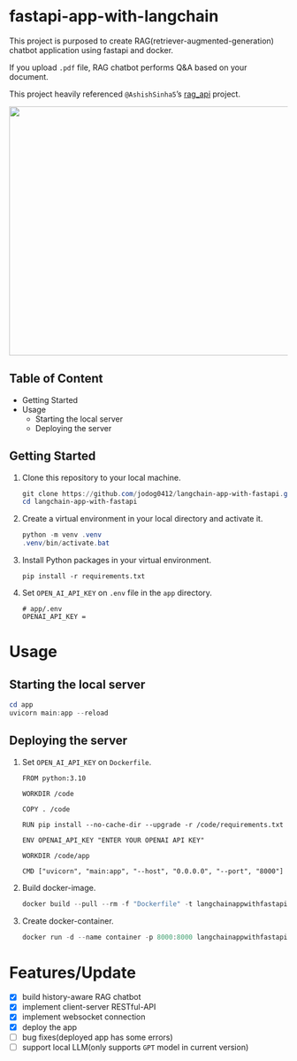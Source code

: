 # fastapi-app-with-langchain

This project is purposed to create RAG(retriever-augmented-generation) chatbot application using fastapi and docker.

If you upload `.pdf` file, RAG chatbot performs Q&A based on your document.

This project heavily referenced `@AshishSinha5`’s [rag_api](https://github.com/AshishSinha5/rag_api/tree/main) project.

<img src="https://github.com/user-attachments/assets/e502f8cb-a38f-463d-b918-3a445f3851f8" width=800 height=450>

## Table of Content

- Getting Started
- Usage
  - Starting the local server
  - Deploying the server

## Getting Started

1. Clone this repository to your local machine.

   ```powershell
   git clone https://github.com/jodog0412/langchain-app-with-fastapi.git
   cd langchain-app-with-fastapi
   ```
2. Create a virtual environment in your local directory and activate it.

   ```powershell
   python -m venv .venv
   .venv/bin/activate.bat
   ```
3. Install Python packages in your virtual environment.

   ```
   pip install -r requirements.txt
   ```
4. Set `OPEN_AI_API_KEY` on `.env` file in the `app` directory.

   ```
   # app/.env
   OPENAI_API_KEY =
   ```

# Usage

## Starting the local server

```powershell
cd app
uvicorn main:app --reload
```

## Deploying the server

1. Set `OPEN_AI_API_KEY` on `Dockerfile`.

   ```Docker
   FROM python:3.10

   WORKDIR /code

   COPY . /code

   RUN pip install --no-cache-dir --upgrade -r /code/requirements.txt

   ENV OPENAI_API_KEY "ENTER YOUR OPENAI API KEY"

   WORKDIR /code/app

   CMD ["uvicorn", "main:app", "--host", "0.0.0.0", "--port", "8000"]
   ```
2. Build docker-image.

   ```powershell
   docker build --pull --rm -f "Dockerfile" -t langchainappwithfastapi:latest "." 
   ```
3. Create docker-container.

   ```powershell
   docker run -d --name container -p 8000:8000 langchainappwithfastapi
   ```

# Features/Update

- [X] build history-aware RAG chatbot
- [X] implement client-server RESTful-API
- [X] implement websocket connection
- [X] deploy the app
- [ ] bug fixes(deployed app has some errors)
- [ ] support local LLM(only supports `GPT` model in current version)
